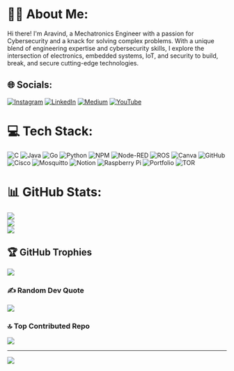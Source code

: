 # 👨‍💻 About Me:
Hi there! I'm Aravind, a Mechatronics Engineer with a passion for Cybersecurity and a knack for solving complex problems. With a unique blend of engineering expertise and cybersecurity skills, I explore the intersection of electronics, embedded systems, IoT, and security to build, break, and secure cutting-edge technologies.


## 🌐 Socials:
[![Instagram](https://img.shields.io/badge/Instagram-%23E4405F.svg?logo=Instagram&logoColor=white)](https://instagram.com/aravind0x7) [![LinkedIn](https://img.shields.io/badge/LinkedIn-%230077B5.svg?logo=linkedin&logoColor=white)](https://linkedin.com/in/gnana-aravind) [![Medium](https://img.shields.io/badge/Medium-12100E?logo=medium&logoColor=white)](https://medium.com/@aravind07) [![YouTube](https://img.shields.io/badge/YouTube-%23FF0000.svg?logo=YouTube&logoColor=white)](https://youtube.com/@aravind_0x7) 

# 💻 Tech Stack:
![C](https://img.shields.io/badge/c-%2300599C.svg?style=for-the-badge&logo=c&logoColor=white) ![Java](https://img.shields.io/badge/java-%23ED8B00.svg?style=for-the-badge&logo=openjdk&logoColor=white) ![Go](https://img.shields.io/badge/go-%2300ADD8.svg?style=for-the-badge&logo=go&logoColor=white) ![Python](https://img.shields.io/badge/python-3670A0?style=for-the-badge&logo=python&logoColor=ffdd54) ![NPM](https://img.shields.io/badge/NPM-%23CB3837.svg?style=for-the-badge&logo=npm&logoColor=white) ![Node-RED](https://img.shields.io/badge/Node--RED-%238F0000.svg?style=for-the-badge&logo=node-red&logoColor=white) ![ROS](https://img.shields.io/badge/ros-%230A0FF9.svg?style=for-the-badge&logo=ros&logoColor=white) ![Canva](https://img.shields.io/badge/Canva-%2300C4CC.svg?style=for-the-badge&logo=Canva&logoColor=white) ![GitHub](https://img.shields.io/badge/github-%23121011.svg?style=for-the-badge&logo=github&logoColor=white) ![Cisco](https://img.shields.io/badge/cisco-%23049fd9.svg?style=for-the-badge&logo=cisco&logoColor=black) ![Mosquitto](https://img.shields.io/badge/mosquitto-%233C5280.svg?style=for-the-badge&logo=eclipsemosquitto&logoColor=white) ![Notion](https://img.shields.io/badge/Notion-%23000000.svg?style=for-the-badge&logo=notion&logoColor=white) ![Raspberry Pi](https://img.shields.io/badge/-Raspberry_Pi-C51A4A?style=for-the-badge&logo=Raspberry-Pi) ![Portfolio](https://img.shields.io/badge/Portfolio-%23000000.svg?style=for-the-badge&logo=firefox&logoColor=#FF7139) ![TOR](https://img.shields.io/badge/tor-%237E4798.svg?style=for-the-badge&logo=tor-project&logoColor=white)
# 📊 GitHub Stats:
![](https://github-readme-stats.vercel.app/api?username=aravind0x7&theme=dark&hide_border=false&include_all_commits=false&count_private=false)<br/>
![](https://github-readme-streak-stats.herokuapp.com/?user=aravind0x7&theme=dark&hide_border=false)<br/>
![](https://github-readme-stats.vercel.app/api/top-langs/?username=aravind0x7&theme=dark&hide_border=false&include_all_commits=false&count_private=false&layout=compact)

## 🏆 GitHub Trophies
![](https://github-profile-trophy.vercel.app/?username=aravind0x7&theme=radical&no-frame=false&no-bg=true&margin-w=4)

### ✍️ Random Dev Quote
![](https://quotes-github-readme.vercel.app/api?type=horizontal&theme=radical)

### 🔝 Top Contributed Repo
![](https://github-contributor-stats.vercel.app/api?username=aravind0x7&limit=5&theme=dark&combine_all_yearly_contributions=true)

---
[![](https://visitcount.itsvg.in/api?id=aravind0x7&icon=0&color=0)](https://visitcount.itsvg.in)

<!-- Proudly created with GPRM ( https://gprm.itsvg.in ) -->
